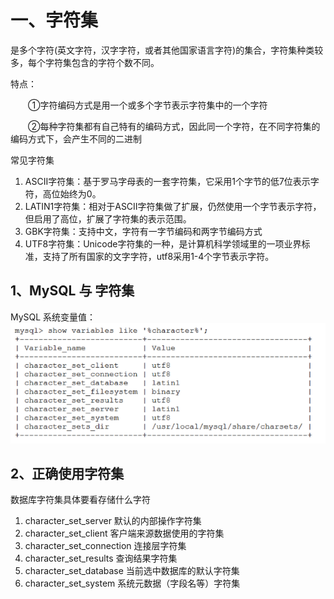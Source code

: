 # 一、字符集
是多个字符(英文字符，汉字字符，或者其他国家语言字符)的集合，字符集种类较多，每个字符集包含的字符个数不同。

特点：

　　①字符编码方式是用一个或多个字节表示字符集中的一个字符

　　②每种字符集都有自己特有的编码方式，因此同一个字符，在不同字符集的编码方式下，会产生不同的二进制

常见字符集
1. ASCII字符集：基于罗马字母表的一套字符集，它采用1个字节的低7位表示字符，高位始终为0。
2. LATIN1字符集：相对于ASCII字符集做了扩展，仍然使用一个字节表示字符，但启用了高位，扩展了字符集的表示范围。
3. GBK字符集：支持中文，字符有一字节编码和两字节编码方式
4. UTF8字符集：Unicode字符集的一种，是计算机科学领域里的一项业界标准，支持了所有国家的文字字符，utf8采用1-4个字节表示字符。

## 1、MySQL 与 字符集
MySQL 系统变量值：
![](assets/MySQL系统变量值.png)

## 2、正确使用字符集
数据库字符集具体要看存储什么字符
1. character_set_server   默认的内部操作字符集
2. character_set_client   客户端来源数据使用的字符集
3. character_set_connection 连接层字符集
4. character_set_results  查询结果字符集
5. character_set_database 当前选中数据库的默认字符集
6. character_set_system   系统元数据（字段名等）字符集

